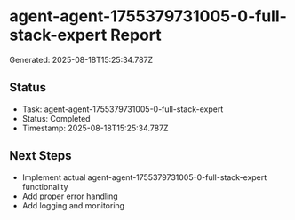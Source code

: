 # agent-agent-1755379731005-0-full-stack-expert Report

Generated: 2025-08-18T15:25:34.787Z

## Status
- Task: agent-agent-1755379731005-0-full-stack-expert
- Status: Completed
- Timestamp: 2025-08-18T15:25:34.787Z

## Next Steps
- Implement actual agent-agent-1755379731005-0-full-stack-expert functionality
- Add proper error handling
- Add logging and monitoring
